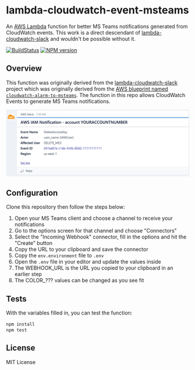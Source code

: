 # lambda-cloudwatch-event-msteams

An [AWS Lambda](http://aws.amazon.com/lambda/) function for better MS Teams notifications generated from CloudWatch
events. This work is a direct descendant of [lambda-cloudwatch-slack](https://github.com/assertible/lambda-cloudwatch-slack)
and wouldn't be possible without it.

[![BuildStatus](https://travis-ci.org/KangarooBox/lambda-cloudwatch-msteams.png?branch=master)](https://travis-ci.org/assertible/lambda-cloudwatch-msteams)
[![NPM version](https://badge.fury.io/js/lambda-cloudwatch-msteams.png)](http://badge.fury.io/js/lambda-cloudwatch-msteams)


## Overview

This function was originally derived from the
[lambda-cloudwatch-slack](https://github.com/assertible/lambda-cloudwatch-slack) project which was originally derived
from the [AWS blueprint named `cloudwatch-alarm-to-msteams`](https://aws.amazon.com/blogs/aws/new-msteams-integration-blueprints-for-aws-lambda/).
The function in this repo allows CloudWatch Events to generate MS Teams notifications.

![Deleting an ACCESS KEY](https://github.com/kangaroobox/lambda-cloudwatch-event-msteams/raw/master/images/delete_access_key.png)

## Configuration

Clone this repository then follow the steps below:

1. Open your MS Teams client and choose a channel to receive your notifications
1. Go to the options screen for that channel and choose "Connectors"
1. Select the "Incoming Webhook" connector, fill in the options and hit the "Create" button
1. Copy the URL to your clipboard and save the connector
1. Copy the ``env.environment`` file to ``.env``
1. Open the ``.env`` file in your editor and update the values inside
11. The WEBHOOK_URL is the URL you copied to your clipboard in an earlier step
11. The COLOR_??? values can be changed as you see fit

## Tests

With the variables filled in, you can test the function:

```
npm install
npm test
```

## License

MIT License
